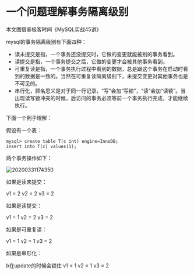 # 一个问题理解事务隔离级别

本文图借鉴极客时间《MySQL实战45讲》

mysql的事务隔离级别有下面四种：

* 读未提交是指，一个事务还没提交时，它做的变更就能被别的事务看到。
* 读提交是指，一个事务提交之后，它做的变更才会被其他事务看到。
* 可重复读是指，一个事务执行过程中看到的数据，总是跟这个事务在启动时看到的数据是一致的。当然在可重复读隔离级别下，未提交变更对其他事务也是不可见的。
* 串行化，顾名思义是对于同一行记录，“写”会加“写锁”，“读”会加“读锁”。当出现读写锁冲突的时候，后访问的事务必须等前一个事务执行完成，才能继续执行。

下面一个例子理解：

假设有一个表：
```
mysql> create table T(c int) engine=InnoDB;
insert into T(c) values(1);
```

两个事务操作如下：

![20200331174350](http://tuchuang.funaio.cn/md/20200331174350.png)

如果是读未提交：

v1 = 2
v2 = 2
v3 = 2

如果是读提交：

v1 = 1
v2 = 2
v3 = 2

如果是可重复读：

v1 = 1
v2 = 1
v3 = 2

如果是串形化：

b在update的时候会锁住
v1 = 1
v2 = 1
v3 = 2